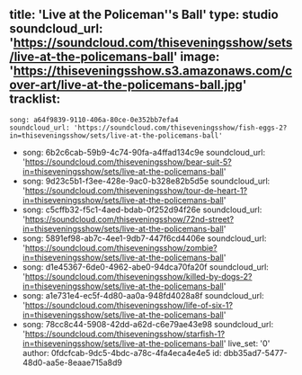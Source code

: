 title: 'Live at the Policeman''s Ball'
type: studio
soundcloud_url: 'https://soundcloud.com/thiseveningsshow/sets/live-at-the-policemans-ball'
image: 'https://thiseveningsshow.s3.amazonaws.com/cover-art/live-at-the-policemans-ball.jpg'
tracklist:
  -
    song: a64f9839-9110-406a-80ce-0e352bb7efa4
    soundcloud_url: 'https://soundcloud.com/thiseveningsshow/fish-eggs-2?in=thiseveningsshow/sets/live-at-the-policemans-ball'
  -
    song: 6b2c6cab-59b9-4c74-90fa-a4ffad134c9e
    soundcloud_url: 'https://soundcloud.com/thiseveningsshow/bear-suit-5?in=thiseveningsshow/sets/live-at-the-policemans-ball'
  -
    song: 9d23c5b1-f3ee-428e-9ac0-b328e82b5d5e
    soundcloud_url: 'https://soundcloud.com/thiseveningsshow/tour-de-heart-1?in=thiseveningsshow/sets/live-at-the-policemans-ball'
  -
    song: c5cffb32-f5c1-4aed-bdab-0f252d94f26e
    soundcloud_url: 'https://soundcloud.com/thiseveningsshow/72nd-street?in=thiseveningsshow/sets/live-at-the-policemans-ball'
  -
    song: 5891ef98-ab7c-4ee1-9db7-447f6cd4406e
    soundcloud_url: 'https://soundcloud.com/thiseveningsshow/zombie?in=thiseveningsshow/sets/live-at-the-policemans-ball'
  -
    song: d1e45367-6de0-4962-abe0-94dca70fa20f
    soundcloud_url: 'https://soundcloud.com/thiseveningsshow/killed-by-dogs-2?in=thiseveningsshow/sets/live-at-the-policemans-ball'
  -
    song: a1e731e4-ec5f-4d80-aa0a-948fd4028a8f
    soundcloud_url: 'https://soundcloud.com/thiseveningsshow/life-of-six-1?in=thiseveningsshow/sets/live-at-the-policemans-ball'
  -
    song: 78cc8c44-5908-42dd-a62d-c6e79ae43e98
    soundcloud_url: 'https://soundcloud.com/thiseveningsshow/starfish-1?in=thiseveningsshow/sets/live-at-the-policemans-ball'
live_set: '0'
author: 0fdcfcab-9dc5-4bdc-a78c-4fa4eca4e4e5
id: dbb35ad7-5477-48d0-aa5e-8eaae715a8d9
